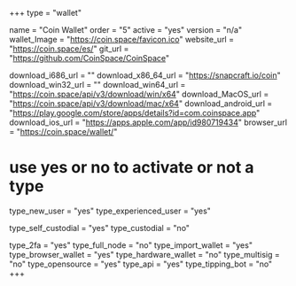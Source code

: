 +++
type = "wallet"

name = "Coin Wallet"
order = "5"
active = "yes"
version = "n/a"
wallet_Image = "https://coin.space/favicon.ico"
website_url = "https://coin.space/es/"
git_url = "https://github.com/CoinSpace/CoinSpace"

download_i686_url = ""
download_x86_64_url = "https://snapcraft.io/coin"
download_win32_url = ""
download_win64_url = "https://coin.space/api/v3/download/win/x64"
download_MacOS_url = "https://coin.space/api/v3/download/mac/x64"
download_android_url = "https://play.google.com/store/apps/details?id=com.coinspace.app"
download_ios_url = "https://apps.apple.com/app/id980719434"
browser_url = "https://coin.space/wallet/"

# use yes or no to activate or not a type
type_new_user = "yes"
type_experienced_user = "yes"

type_self_custodial = "yes"
type_custodial = "no"

type_2fa = "yes"
type_full_node = "no"
type_import_wallet = "yes"
type_browser_wallet = "yes"
type_hardware_wallet = "no"
type_multisig = "no"
type_opensource = "yes"
type_api = "yes"
type_tipping_bot = "no"
+++